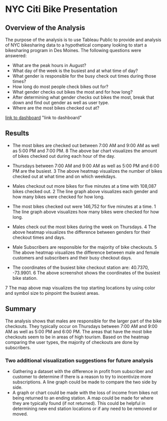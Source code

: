 # NYC Citi Bike Presentation

## Overview of the Analysis
The purpose of the analysis is to use Tableau Public to provide and analysis of NYC bikesharing data to a hypothetical company looking to start a bikesharing program in Des Moines. The following questions were answered:
- What are the peak hours in August?
- What day of the week is the busiest and at what time of day?
- What gender is responsible for the busy check out times during those times?
- How long do most people check bikes out for?
- What gender checks out bikes the most and for how long?
- After determining what gender checks out bikes the most, break that down and find out gender as well as user type.
- Where are the most bikes checked out at?

[link to dashboard](https://public.tableau.com/app/profile/rachel8260/viz/NYC_Citibike_Challenge_16707219182290/NYCCitiBikePresentation?publish=yes) "link to dashboard"


## Results
- The most bikes are checked out between 7:00 AM and 9:00 AM as well as 5:00 PM and 7:00 PM.
8
The above bar chart visualizes the amount of bikes checked out during each hour of the day.

- Thursdays between 7:00 AM and 9:00 AM as well as 5:00 PM and 6:00 PM are the busiest.
3
The above heatmap visualizes the number of bikes checked out at what time and on which weekdays.

- Males checkout out more bikes for five minutes at a time with 108,087 bikes checked out.
2
The line graph above visualizes each gender and how many bikes were checked for how long.

- The most bikes checked out were 146,752 for five minutes at a time.
1
The line graph above visualizes how many bikes were checked for how long. 

- Males check out the most bikes during the week on Thursdays.
4
The above heatmap visualizes the difference between genders for their checkout times and days.

- Male Subscribers are responsible for the majority of bike checkouts. 
5
The above heatmap visualizes the difference between male and female customers and subscribers and their busy checkout days.

- The coordinates of the busiest bike checkout station are: 40.7370, -73.9901. 
6
The above screenshot shows the coordinates of the busiest bike station. 

7
The map above map visualizes the top starting locations by using color and symbol size to pinpoint the busiest areas.

## Summary
The analysis shows that males are responsible for the larger part of the bike checkouts. They typically occur on Thursdays between 7:00 AM and 9:00 AM as well as 5:00 PM and 6:00 PM. The areas that have the most bike checkouts seem to be in areas of high tourism. Based on the heatmap comparing the user types, the majority of checkouts are done by subscribers.

### Two additional visualization suggestions for future analysis
- Gathering a dataset with the difference in profit from subscriber and customer to determine if there is a reason to try to incentivize more subscriptions. A line graph could be made to compare the two side by side. 
- A graph or chart could be made with the loss of income from bikes not being returned to an ending station. A map could be made for where they are typically found (if not returned). This could be helpful in determining new end station locations or if any need to be removed or moved.